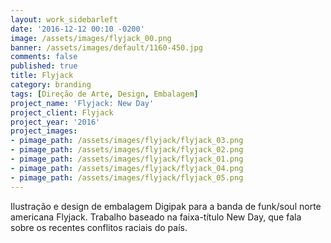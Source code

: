 ```yaml
---
layout: work_sidebarleft
date: '2016-12-12 00:10 -0200'
image: /assets/images/flyjack_00.png
banner: /assets/images/default/1160-450.jpg
comments: false
published: true
title: Flyjack
category: branding
tags: [Direção de Arte, Design, Embalagem]
project_name: 'Flyjack: New Day'
project_client: Flyjack
project_year: '2016'
project_images:
- pimage_path: /assets/images/flyjack/flyjack_03.png
- pimage_path: /assets/images/flyjack/flyjack_02.png
- pimage_path: /assets/images/flyjack/flyjack_01.png
- pimage_path: /assets/images/flyjack/flyjack_04.png
- pimage_path: /assets/images/flyjack/flyjack_05.png
---
```

Ilustração e design de embalagem Digipak para a banda de funk/soul norte americana Flyjack. Trabalho baseado na faixa-título New Day, que fala sobre os recentes conflitos raciais do país.
